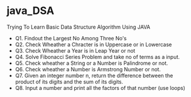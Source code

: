 # java_DSA
Trying To Learn Basic Data Structure Algorithm Using JAVA

- Q1. Findout the Largest No Among Three No's
- Q2. Check Wheather a Chracter is in Uppercase or in Lowercase
- Q3. Check Wheather a Year is in Leap Year or not
- Q4. Solve Fibonacci Series Problem and take no of terms as a input.
- Q5. Check wheather a String or a Number is Palindrome or not.
- Q6. Check wheather a Number is Armstrong Number or not.
- Q7. Given an integer number n, return the difference between the product of its digits and the sum of its digits.
- Q8. Input a number and print all the factors of that number (use loops)
